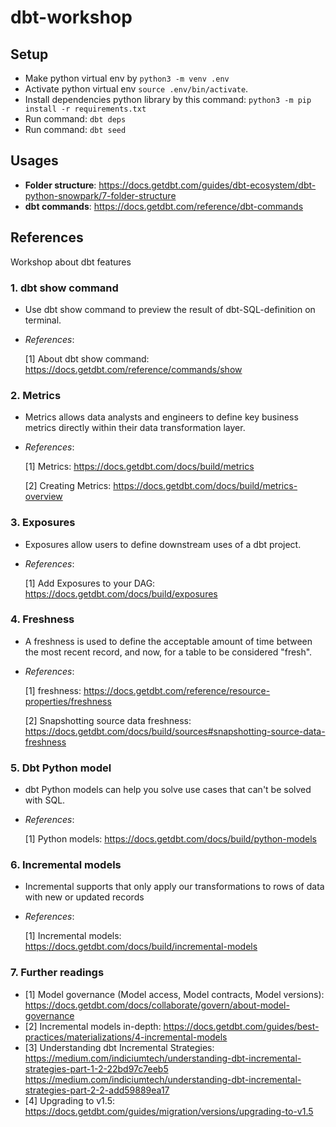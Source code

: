 # dbt-workshop

## Setup
- Make python virtual env by `python3 -m venv .env`
- Activate python virtual env `source .env/bin/activate`.
- Install dependencies python library by this command:  `python3 -m pip install -r requirements.txt`
- Run command: `dbt deps`
- Run command: `dbt seed`

## Usages
- **Folder structure**: https://docs.getdbt.com/guides/dbt-ecosystem/dbt-python-snowpark/7-folder-structure
- **dbt commands**: https://docs.getdbt.com/reference/dbt-commands

## References
Workshop about dbt features
### 1. dbt show command 
- Use dbt show command to preview the result of dbt-SQL-definition on terminal. 
- *References*: 

    [1] About dbt show command: https://docs.getdbt.com/reference/commands/show

### 2. Metrics
- Metrics allows data analysts and engineers to define key business metrics directly within their data transformation layer.
- *References*: 

    [1] Metrics: https://docs.getdbt.com/docs/build/metrics

    [2] Creating Metrics: https://docs.getdbt.com/docs/build/metrics-overview
 
### 3. Exposures
- Exposures allow users to define downstream uses of a dbt project.
- *References*: 

    [1] Add Exposures to your DAG: https://docs.getdbt.com/docs/build/exposures 

### 4. Freshness
-   A freshness is used to define the acceptable amount of time between the most recent record, and now, for a table to be considered "fresh".
-   *References*:

    [1] freshness: https://docs.getdbt.com/reference/resource-properties/freshness 

    [2] Snapshotting source data freshness: https://docs.getdbt.com/docs/build/sources#snapshotting-source-data-freshness

### 5. Dbt Python model
-   dbt Python models can help you solve use cases that can't be solved with SQL.
-   *References*: 

    [1] Python models: https://docs.getdbt.com/docs/build/python-models

### 6. Incremental models
-   Incremental supports that only apply our transformations to rows of data with new or updated records
-   *References*:

    [1] Incremental models: https://docs.getdbt.com/docs/build/incremental-models

### 7. Further readings
- [1] Model governance (Model access, Model contracts, Model versions): https://docs.getdbt.com/docs/collaborate/govern/about-model-governance 
- [2] Incremental models in-depth: https://docs.getdbt.com/guides/best-practices/materializations/4-incremental-models
- [3] Understanding dbt Incremental Strategies:
    https://medium.com/indiciumtech/understanding-dbt-incremental-strategies-part-1-2-22bd97c7eeb5
    https://medium.com/indiciumtech/understanding-dbt-incremental-strategies-part-2-2-add59889ea17 
- [4] Upgrading to v1.5: https://docs.getdbt.com/guides/migration/versions/upgrading-to-v1.5

